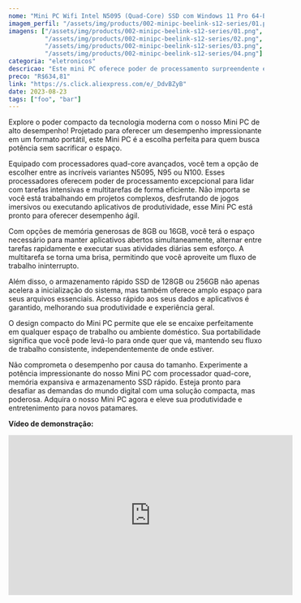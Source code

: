 ```yaml
---
nome: "Mini PC Wifi Intel N5095 (Quad-Core) SSD com Windows 11 Pro 64-Bits"
imagem_perfil: "/assets/img/products/002-minipc-beelink-s12-series/01.png"
imagens: ["/assets/img/products/002-minipc-beelink-s12-series/01.png",
          "/assets/img/products/002-minipc-beelink-s12-series/02.png",
          "/assets/img/products/002-minipc-beelink-s12-series/03.png",
          "/assets/img/products/002-minipc-beelink-s12-series/04.png"]
categoria: "eletronicos"
descricao: "Este mini PC oferece poder de processamento surpreendente em um formato extremamente compacto, perfeito para tarefas intensivas e multitarefas."
preco: "R$634,81"
link: "https://s.click.aliexpress.com/e/_DdvBZyB"
date: 2023-08-23
tags: ["foo", "bar"]
---
```

Explore o poder compacto da tecnologia moderna com o nosso Mini PC de alto desempenho! Projetado para oferecer um desempenho impressionante em um formato portátil, este Mini PC é a escolha perfeita para quem busca potência sem sacrificar o espaço.

Equipado com processadores quad-core avançados, você tem a opção de escolher entre as incríveis variantes N5095, N95 ou N100. Esses processadores oferecem poder de processamento excepcional para lidar com tarefas intensivas e multitarefas de forma eficiente. Não importa se você está trabalhando em projetos complexos, desfrutando de jogos imersivos ou executando aplicativos de produtividade, esse Mini PC está pronto para oferecer desempenho ágil.

Com opções de memória generosas de 8GB ou 16GB, você terá o espaço necessário para manter aplicativos abertos simultaneamente, alternar entre tarefas rapidamente e executar suas atividades diárias sem esforço. A multitarefa se torna uma brisa, permitindo que você aproveite um fluxo de trabalho ininterrupto.

Além disso, o armazenamento rápido SSD de 128GB ou 256GB não apenas acelera a inicialização do sistema, mas também oferece amplo espaço para seus arquivos essenciais. Acesso rápido aos seus dados e aplicativos é garantido, melhorando sua produtividade e experiência geral.

O design compacto do Mini PC permite que ele se encaixe perfeitamente em qualquer espaço de trabalho ou ambiente doméstico. Sua portabilidade significa que você pode levá-lo para onde quer que vá, mantendo seu fluxo de trabalho consistente, independentemente de onde estiver.

Não comprometa o desempenho por causa do tamanho. Experimente a potência impressionante do nosso Mini PC com processador quad-core, memória expansiva e armazenamento SSD rápido. Esteja pronto para desafiar as demandas do mundo digital com uma solução compacta, mas poderosa. Adquira o nosso Mini PC agora e eleve sua produtividade e entretenimento para novos patamares.

**Vídeo de demonstração:**
<iframe 
  width="560"
  height="315"
  style="display:block"
  src="https://video.aliexpress-media.com/play/u/ae_sg_item/2213063613127/p/1/e/6/t/10301/1100047632932.mp4"
  frameborder="0"
  allow="accelerometer; autoplay; encrypted-media; gyroscope; picture-in-picture"
  allowfullscreen>
  
</iframe>